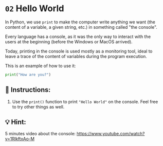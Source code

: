 # `02` Hello World

In Python, we use `print` to make the computer write anything we want (the content of a variable, a given string, etc.) in something called "the console".

Every language has a console, as it was the only way to interact with the users at the beginning (before the Windows or MacOS arrived). 

Today, printing in the console is used mostly as a monitoring tool, ideal to leave a trace of the content of variables during the program execution.

This is an example of how to use it:
```py
print("How are you?")
```

## 📝 Instructions:

1. Use the `print()` function to print `"Hello World"` on the console. Feel free to try other things as well.

## 💡 Hint:

5 minutes video about the console:
https://www.youtube.com/watch?v=1RlkftxAo-M